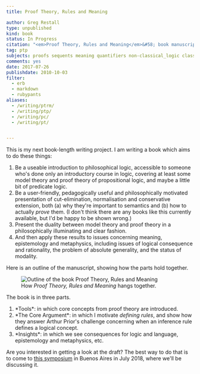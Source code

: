 ```yaml
---
title: Proof Theory, Rules and Meaning

author: Greg Restall
type: unpublished
kind: book
status: In Progress
citation: "<em>Proof Theory, Rules and Meaning</em>&#58; book manuscript in progress."
tag: ptp
subjects: proofs sequents meaning quantifiers non-classical_logic classical_logic
comments: yes
date: 2017-07-26
publishdate: 2010-10-03
filter:
  - erb
  - markdown
  - rubypants
aliases:
  - /writing/ptrm/
  - /writing/ptp/
  - /writing/pc/
  - /writing/pt/


---
```

This is my next book-length writing project.  I am writing a book which aims to do these things:</p>
<ol>
<li> Be a useable introduction to philosophical logic, accessible to someone who's done only an introductory course in logic, covering at least some model theory and proof theory of propositional logic, and maybe a little bit of predicate logic.
<li> Be a user-friendly, pedagogically useful and philosophically motivated presentation of cut-elimination, normalisation and conservative extension, both (a) why they're important to semantics and (b) how to actually <em>prove</em> them.  (I don't think there are any books like this currently available, but I'd be happy to be shown wrong.)
<li> Present the duality between model theory and proof theory in a philosophically illuminating and clear fashion.
<li> And then apply these results to issues concerning meaning, epistemology and metaphysics, including issues of logical consequence and rationality, the problem of absolute generality, and the status of modality.
</ol>

<p>Here is an outline of the manuscript, showing how the parts hold together.</p>

<figure>
	<img src="/images/ptrm-map.png" alt="Outline of the book Proof Theory, Rules and Meaning">
	<figcaption>How <em>Proof Theory, Rules and Meaning</em> hangs together.</figcaption>
</figure>
The book is in three parts.
<ol>
	<li> *Tools*: in which core concepts from proof theory are introduced.
	<li> *The Core Argument*: in which I motivate <em>defining rules</em>, and show how they answer Arthur Prior's challenge concerning when an inference rule defines a logical concept.
	<li> *Insights*: in which we see consequences for logic and language, epistemology and metaphysics, etc.
</ol>


Are you interested in getting a look at the draft? The best way to do that is to come to [this symposium](http://ba-logic.com/workshops/symposium-restall/) in Buenos Aires in July 2018, where we'll be discussing it.
